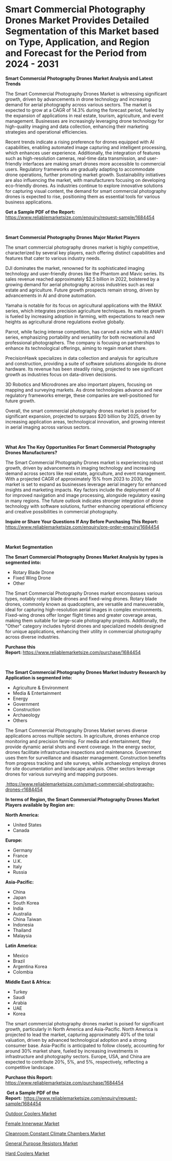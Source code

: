 <p><h1>Smart Commercial Photography Drones Market Provides Detailed Segmentation of this Market based on Type, Application, and Region and Forecast for the Period from 2024 - 2031</h1></p><p><strong>Smart Commercial Photography Drones Market Analysis and Latest Trends</strong></p>
<p><p>The Smart Commercial Photography Drones Market is witnessing significant growth, driven by advancements in drone technology and increasing demand for aerial photography across various sectors. The market is expected to grow at a CAGR of 14.3% during the forecast period, fueled by the expansion of applications in real estate, tourism, agriculture, and event management. Businesses are increasingly leveraging drone technology for high-quality imaging and data collection, enhancing their marketing strategies and operational efficiencies.</p><p>Recent trends indicate a rising preference for drones equipped with AI capabilities, enabling automated image capturing and intelligent processing, which enhances user experience. Additionally, the integration of features such as high-resolution cameras, real-time data transmission, and user-friendly interfaces are making smart drones more accessible to commercial users. Regulatory frameworks are gradually adapting to accommodate drone operations, further promoting market growth. Sustainability initiatives are also influencing the market, with manufacturers focusing on developing eco-friendly drones. As industries continue to explore innovative solutions for capturing visual content, the demand for smart commercial photography drones is expected to rise, positioning them as essential tools for various business applications.</p></p>
<p><strong>Get a Sample PDF of the Report:&nbsp;</strong> <a href="https://www.reliablemarketsize.com/enquiry/request-sample/1684454?utm_campaign=1592&utm_medium=2&utm_source=Github&utm_content=ia&utm_term=19102024&utm_id=smart-commercial-photography-drones">https://www.reliablemarketsize.com/enquiry/request-sample/1684454</a></p>
<p>&nbsp;</p>
<p><strong>Smart Commercial Photography Drones Major Market Players</strong></p>
<p><p>The smart commercial photography drones market is highly competitive, characterized by several key players, each offering distinct capabilities and features that cater to various industry needs. </p><p>DJI dominates the market, renowned for its sophisticated imaging technology and user-friendly drones like the Phantom and Mavic series. Its sales revenue reached approximately $2.5 billion in 2022, bolstered by a growing demand for aerial photography across industries such as real estate and agriculture. Future growth prospects remain strong, driven by advancements in AI and drone automation.</p><p>Yamaha is notable for its focus on agricultural applications with the RMAX series, which integrates precision agriculture techniques. Its market growth is fueled by increasing adoption in farming, with expectations to reach new heights as agricultural drone regulations evolve globally.</p><p>Parrot, while facing intense competition, has carved a niche with its ANAFI series, emphasizing portability and versatility for both recreational and professional photographers. The company is focusing on partnerships to enhance its technological offerings, aiming to regain market share.</p><p>PrecisionHawk specializes in data collection and analysis for agriculture and construction, providing a suite of software solutions alongside its drone hardware. Its revenue has been steadily rising, projected to see significant growth as industries focus on data-driven decisions.</p><p>3D Robotics and Microdrones are also important players, focusing on mapping and surveying markets. As drone technologies advance and new regulatory frameworks emerge, these companies are well-positioned for future growth.</p><p>Overall, the smart commercial photography drones market is poised for significant expansion, projected to surpass $20 billion by 2025, driven by increasing application areas, technological innovation, and growing interest in aerial imaging across various sectors.</p></p>
<p>&nbsp;</p>
<p><strong>What Are The Key Opportunities For Smart Commercial Photography Drones Manufacturers?</strong></p>
<p><p>The Smart Commercial Photography Drones market is experiencing robust growth, driven by advancements in imaging technology and increasing demand across sectors like real estate, agriculture, and event management. With a projected CAGR of approximately 15% from 2023 to 2030, the market is set to expand as businesses leverage aerial imagery for enhanced insights and marketing impacts. Key factors include the deployment of AI for improved navigation and image processing, alongside regulatory easing in many regions. The future outlook indicates stronger integration of drone technology with software solutions, further enhancing operational efficiency and creative possibilities in commercial photography.</p></p>
<p><strong>Inquire or Share Your Questions If Any Before Purchasing This Report:</strong> <a href="https://www.reliablemarketsize.com/enquiry/pre-order-enquiry/1684454?utm_campaign=1592&utm_medium=2&utm_source=Github&utm_content=ia&utm_term=19102024&utm_id=smart-commercial-photography-drones">https://www.reliablemarketsize.com/enquiry/pre-order-enquiry/1684454</a></p>
<p>&nbsp;</p>
<p><strong>Market Segmentation</strong></p>
<p><strong>The Smart Commercial Photography Drones Market Analysis by types is segmented into:</strong></p>
<p><ul><li>Rotary Blade Drone</li><li>Fixed Wing Drone</li><li>Other</li></ul></p>
<p><p>The Smart Commercial Photography Drones market encompasses various types, notably rotary blade drones and fixed-wing drones. Rotary blade drones, commonly known as quadcopters, are versatile and maneuverable, ideal for capturing high-resolution aerial images in complex environments. Fixed-wing drones offer longer flight times and greater coverage areas, making them suitable for large-scale photography projects. Additionally, the "Other" category includes hybrid drones and specialized models designed for unique applications, enhancing their utility in commercial photography across diverse industries.</p></p>
<p><strong>Purchase this Report:&nbsp;</strong><a href="https://www.reliablemarketsize.com/purchase/1684454?utm_campaign=1592&utm_medium=2&utm_source=Github&utm_content=ia&utm_term=19102024&utm_id=smart-commercial-photography-drones">https://www.reliablemarketsize.com/purchase/1684454</a></p>
<p>&nbsp;</p>
<p><strong>The Smart Commercial Photography Drones Market Industry Research by Application is segmented into:</strong></p>
<p><ul><li>Agriculture & Environment</li><li>Media & Entertainment</li><li>Energy</li><li>Government</li><li>Construction</li><li>Archaeology</li><li>Others</li></ul></p>
<p><p>The Smart Commercial Photography Drones Market serves diverse applications across multiple sectors. In agriculture, drones enhance crop monitoring and precision farming. For media and entertainment, they provide dynamic aerial shots and event coverage. In the energy sector, drones facilitate infrastructure inspections and maintenance. Government uses them for surveillance and disaster management. Construction benefits from progress tracking and site surveys, while archaeology employs drones for site documentation and landscape analysis. Other sectors leverage drones for various surveying and mapping purposes.</p></p>
<p><a href="https://www.reliablemarketsize.com/smart-commercial-photography-drones-r1684454?utm_campaign=1592&utm_medium=2&utm_source=Github&utm_content=ia&utm_term=19102024&utm_id=smart-commercial-photography-drones">&nbsp;https://www.reliablemarketsize.com/smart-commercial-photography-drones-r1684454</a></p>
<p><strong>In terms of Region, the Smart Commercial Photography Drones Market Players available by Region are:</strong></p>
<p>
    <p> <strong> North America: </strong>
        <ul>
            <li>United States</li>
            <li>Canada</li>
        </ul>
        </p> 
    <p> <strong> Europe: </strong>
        <ul>
            <li>Germany</li>
            <li>France</li>
            <li>U.K.</li>
            <li>Italy</li>
            <li>Russia</li>
        </ul>
        </p> 
    <p> <strong> Asia-Pacific: </strong>
        <ul>
            <li>China</li>
            <li>Japan</li>
            <li>South Korea</li>
            <li>India</li>
            <li>Australia</li>
            <li>China Taiwan</li>
            <li>Indonesia</li>
            <li>Thailand</li>
            <li>Malaysia</li>
        </ul>
        </p> 
    <p> <strong> Latin America: </strong>
        <ul>
            <li>Mexico</li>
            <li>Brazil</li>
            <li>Argentina Korea</li>
            <li>Colombia</li>
        </ul>
        </p> 
    <p> <strong> Middle East & Africa: </strong>
        <ul>
            <li>Turkey</li>
            <li>Saudi</li>
            <li>Arabia</li>
            <li>UAE</li>
            <li>Korea</li>
        </ul>
    </p>
    </p>
<p><p>The smart commercial photography drones market is poised for significant growth, particularly in North America and Asia-Pacific. North America is projected to lead the market, capturing approximately 40% of the total valuation, driven by advanced technological adoption and a strong consumer base. Asia-Pacific is anticipated to follow closely, accounting for around 30% market share, fueled by increasing investments in infrastructure and photography sectors. Europe, USA, and China are expected to contribute 20%, 5%, and 5%, respectively, reflecting a competitive landscape.</p></p>
<p><strong>Purchase this Report: </strong><a href="https://www.reliablemarketsize.com/purchase/1684454?utm_campaign=1592&utm_medium=2&utm_source=Github&utm_content=ia&utm_term=19102024&utm_id=smart-commercial-photography-drones">https://www.reliablemarketsize.com/purchase/1684454</a></p>
<p>&nbsp;<strong>Get a Sample PDF of the Report:&nbsp;&nbsp;</strong><a href="https://www.reliablemarketsize.com/enquiry/request-sample/1684454?utm_campaign=1592&utm_medium=2&utm_source=Github&utm_content=ia&utm_term=19102024&utm_id=smart-commercial-photography-drones">https://www.reliablemarketsize.com/enquiry/request-sample/1684454</a></p>
<p><strong></strong></p>
<p><p><a href="https://www.linkedin.com/pulse/outdoor-coolers-market-segmentation-applications-types-growth-fwimf?utm_campaign=1592&utm_medium=2&utm_source=Github&utm_content=ia&utm_term=19102024&utm_id=smart-commercial-photography-drones">Outdoor Coolers Market</a></p><p><a href="https://www.linkedin.com/pulse/female-innerwear-industry-sector-new-technologies-market-impact-dqtmf?utm_campaign=1592&utm_medium=2&utm_source=Github&utm_content=ia&utm_term=19102024&utm_id=smart-commercial-photography-drones">Female Innerwear Market</a></p><p><a href="https://github.com/FahadAhmed223/Market-Research-Report-List-1/blob/main/cleanroom-constant-climate-chambers-market.md?utm_campaign=1592&utm_medium=2&utm_source=Github&utm_content=ia&utm_term=19102024&utm_id=smart-commercial-photography-drones">Cleanroom Constant Climate Chambers Market</a></p><p><a href="https://www.linkedin.com/pulse/general-purpose-resistors-industry-forecast-market-shifts-6ua5c?utm_campaign=1592&utm_medium=2&utm_source=Github&utm_content=ia&utm_term=19102024&utm_id=smart-commercial-photography-drones">General Purpose Resistors Market</a></p><p><a href="https://www.linkedin.com/pulse/hard-coolers-market-segmentation-applications-types-growth-rwawf?utm_campaign=1592&utm_medium=2&utm_source=Github&utm_content=ia&utm_term=19102024&utm_id=smart-commercial-photography-drones">Hard Coolers Market</a></p></p>